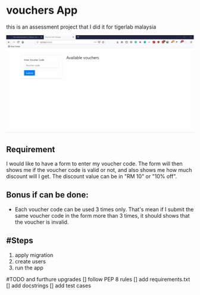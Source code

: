 # vouchers App
this is an assessment project that I did it for tigerlab malaysia

![vocher django app demo](/doc/voucher-demo.gif)

## Requirement
I would like to have a form to enter my voucher code. The form will then shows me if the voucher code is valid or not, and also shows me how much discount will I get. The discount value can be in "RM 10" or "10% off". 

## Bonus if can be done:
- Each voucher code can be used 3 times only. That's mean if I submit the same voucher code in the form more than 3 times, it should shows that the voucher is invalid.

## #Steps
1. apply migration
2. create users
3. run the app

#TODO and furthure upgrades
[] follow PEP 8 rules
[] add requirements.txt
[] add docstrings
[] add test cases




